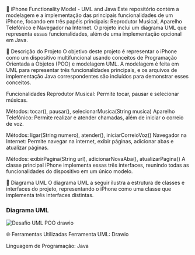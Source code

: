 📱 iPhone Functionality Model - UML and Java
Este repositório contém a modelagem e a implementação das principais funcionalidades de um iPhone, focando em três papéis principais: Reprodutor Musical, Aparelho Telefônico e Navegador na Internet. O projeto inclui um diagrama UML que representa essas funcionalidades, além de uma implementação opcional em Java.

📑 Descrição do Projeto
O objetivo deste projeto é representar o iPhone como um dispositivo multifuncional usando conceitos de Programação Orientada a Objetos (POO) e modelagem UML. A modelagem é feita em UML para representar três funcionalidades principais, e os arquivos de implementação Java correspondentes são incluídos para demonstrar esses conceitos.

Funcionalidades
Reprodutor Musical: Permite tocar, pausar e selecionar músicas.

Métodos: tocar(), pausar(), selecionarMusica(String musica)
Aparelho Telefônico: Permite realizar e atender chamadas, além de iniciar o correio de voz.

Métodos: ligar(String numero), atender(), iniciarCorreioVoz()
Navegador na Internet: Permite navegar na internet, exibir páginas, adicionar abas e atualizar páginas.

Métodos: exibirPagina(String url), adicionarNovaAba(), atualizarPagina()
A classe principal iPhone implementa essas três interfaces, reunindo todas as funcionalidades do dispositivo em um único modelo.

🎨 Diagrama UML
O diagrama UML a seguir ilustra a estrutura de classes e interfaces do projeto, representando o iPhone como uma classe que implementa três interfaces distintas.
### Diagrama UML
![Desafio UML POO drawio](https://github.com/user-attachments/assets/26dc80aa-8b29-4359-a612-f18e897fe337)


🌐 Ferramentas Utilizadas
Ferramenta UML: Drawio

Linguagem de Programação: Java
